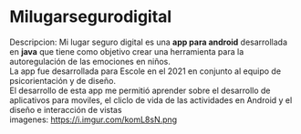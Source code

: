 # Milugarsegurodigital
Descripcion: Mi lugar seguro digital es una <strong>app para android</strong> desarrollada en <strong>java</strong> que tiene como objetivo crear una herramienta para la autoregulación de las emociones en niños. <br>La app fue desarrollada para Escole en el 2021 en conjunto al equipo de psicorientación y de diseño. <br> El desarrollo de esta app me permitió aprender sobre el desarrollo de aplicativos para moviles, el cliclo de vida de las actividades en Android y el diseño e interacción de vistas
<br>
imagenes: https://i.imgur.com/komL8sN.png
